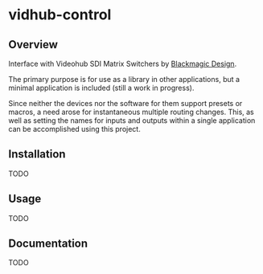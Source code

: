 # vidhub-control

## Overview
Interface with Videohub SDI Matrix Switchers by [Blackmagic Design](https://www.blackmagicdesign.com/).

The primary purpose is for use as a library in other applications, but a minimal
application is included (still a work in progress).

Since neither the devices nor the software for them support presets or macros,
a need arose for instantaneous multiple routing changes.  This, as well as
setting the names for inputs and outputs within a single application can be
accomplished using this project.

## Installation
TODO

## Usage
TODO

## Documentation
TODO
